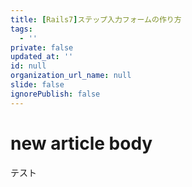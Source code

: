 ```yaml
---
title: [Rails7]ステップ入力フォームの作り方
tags:
  - ''
private: false
updated_at: ''
id: null
organization_url_name: null
slide: false
ignorePublish: false
---
```

# new article body
テスト